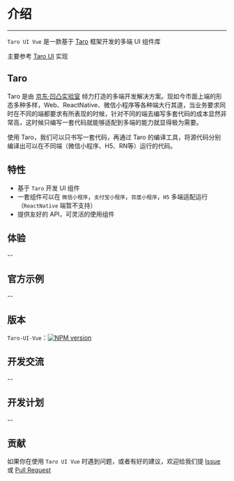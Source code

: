 # 介绍

----

`Taro UI Vue` 是一款基于 [Taro](https://taro.aotu.io) 框架开发的多端 UI 组件库  

主要参考 [Taro UI](https://taro-ui.jd.com/#/) 实现

## Taro

Taro 是由 [京东·凹凸实验室](https://aotu.io) 倾力打造的多端开发解决方案。现如今市面上端的形态多种多样，Web、ReactNative、微信小程序等各种端大行其道，当业务要求同时在不同的端都要求有所表现的时候，针对不同的端去编写多套代码的成本显然非常高，这时候只编写一套代码就能够适配到多端的能力就显得极为需要。

使用 Taro，我们可以只书写一套代码，再通过 Taro 的编译工具，将源代码分别编译出可以在不同端（微信小程序、H5、RN等）运行的代码。

## 特性

- 基于 `Taro` 开发 UI 组件
- 一套组件可以在 `微信小程序`，`支付宝小程序`，`百度小程序`，`H5` 多端适配运行（`ReactNative` 端暂不支持）
- 提供友好的 API，可灵活的使用组件

## 体验

--

## 官方示例

--

## 版本

`Taro-UI-Vue`：[![NPM version](https://img.shields.io/npm/v/taro-ui-vue.svg)](https://npmjs.org/package/taro-ui-vue)

## 开发交流

--

## 开发计划

--

## 贡献

如果你在使用 `Taro UI Vue` 时遇到问题，或者有好的建议，欢迎给我们提 [Issue](https://github.com/psaren/taro-ui-vue/issues) 或 [Pull Request](https://github.com/psaren/taro-ui-vue/pulls)
